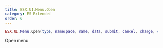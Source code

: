 ```yaml
---
title: ESX.UI.Menu.Open
category: ES Extended
order: 6
---
```


```lua
ESX.UI.Menu.Open(type, namespace, name, data, submit, cancel, change, close)
```

Open menu

